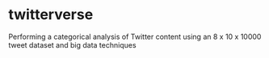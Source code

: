 # twitterverse
Performing a categorical analysis of Twitter content using an 8 x 10 x 10000 tweet dataset and big data techniques

